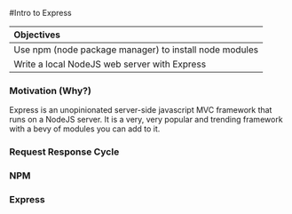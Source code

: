#Intro to Express

| Objectives |
| :--- |
| Use npm (node package manager) to install node modules |
| Write a local NodeJS web server with Express |

### Motivation (Why?)

Express is an unopinionated server-side javascript MVC framework that runs on a NodeJS server. It is a very, very popular and trending framework with a bevy of modules you can add to it.

### Request Response Cycle



### NPM



### Express
